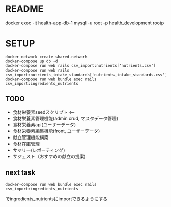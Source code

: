 # README

docker exec -it  health-app-db-1  mysql -u root -p health_development
rootp

# SETUP
```
docker network create shared-network
docker-compose up db -d
docker-compose run web rails csv_import:nutrients['nutrients.csv']
docker-compose run web rails csv_import:nutrients_intake_standards['nutrients_intake_standards.csv']
docker-compose run web bundle exec rails csv_import:ingredients_nutrients
```

## TODO
* 食材栄養素seedスクリプト <--
* 食材栄養素管理機能(admin crud, マスタデータ管理)
* 食材栄養素api(ユーザーデータ)
* 食材栄養素編集機能(front, ユーザーデータ)
* 献立管理機能構築
* 食材在庫管理
* サマリー(レポーティング)
* サジェスト（おすすめの献立の提案)


## next task
```
docker-compose run web bundle exec rails csv_import:ingredients_nutrients
```
でingredients_nutrientsにimportできるようにする
